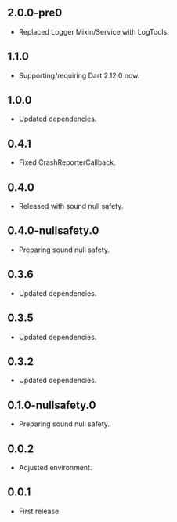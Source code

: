 ## 2.0.0-pre0

* Replaced Logger Mixin/Service with LogTools.

## 1.1.0

* Supporting/requiring Dart 2.12.0 now.

## 1.0.0

* Updated dependencies.  

## 0.4.1

* Fixed CrashReporterCallback.

## 0.4.0

* Released with sound null safety.

## 0.4.0-nullsafety.0

* Preparing sound null safety.

## 0.3.6

* Updated dependencies.

## 0.3.5

* Updated dependencies.

## 0.3.2

* Updated dependencies.

## 0.1.0-nullsafety.0

* Preparing sound null safety.

## 0.0.2

* Adjusted environment.

## 0.0.1

* First release

